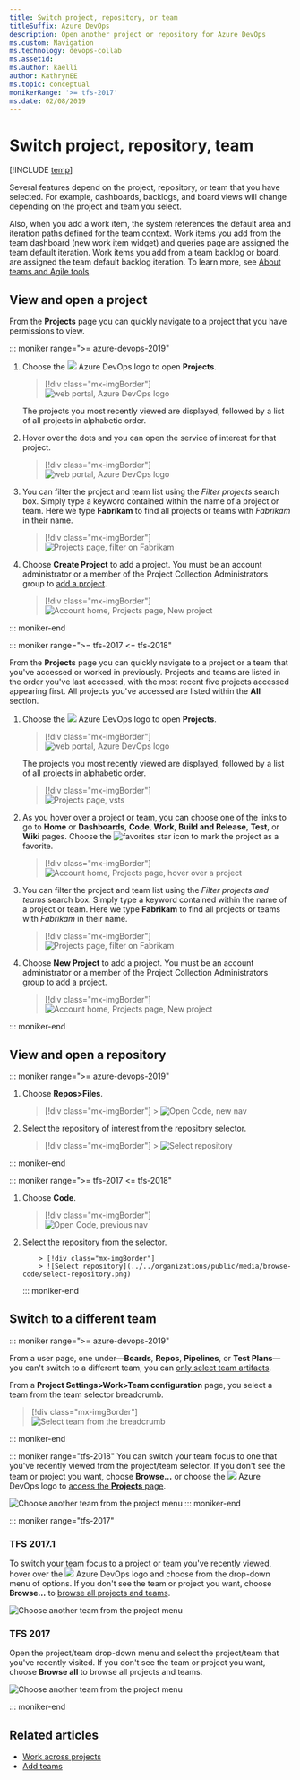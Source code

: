 ```yaml
---
title: Switch project, repository, or team
titleSuffix: Azure DevOps
description: Open another project or repository for Azure DevOps
ms.custom: Navigation
ms.technology: devops-collab
ms.assetid: 
ms.author: kaelli
author: KathrynEE
ms.topic: conceptual
monikerRange: '>= tfs-2017'
ms.date: 02/08/2019
---
```


# Switch project, repository, team

[!INCLUDE [temp](../../includes/version-tfs-2017-through-vsts.md)]

Several features depend on the project, repository, or team that you have selected. For example, dashboards, backlogs, and board views will change depending on the project and team you select.

Also, when you add a work item, the system references the default area and iteration paths defined for the team context. Work items you add from the team dashboard (new work item widget) and queries page are assigned the team default iteration. Work items you add from a team backlog or board, are assigned the team default backlog iteration. To learn more, see [About teams and Agile tools](../../organizations/settings/about-teams-and-settings.md).

<a id="projects"> </a>

## View and open a project

From the **Projects** page you can quickly navigate to a project that you have permissions to view.

::: moniker range=">= azure-devops-2019"

1.  Choose the ![ ](../../media/icons/project-icon.png) Azure DevOps logo to open **Projects**.

    > [!div class="mx-imgBorder"]  
    > ![web portal, Azure DevOps logo](../../media/settings/open-projects-page-vert-brn.png)

    The projects you most recently viewed are displayed, followed by a list of all projects in alphabetic order.

1.  Hover over the dots and you can open the service of interest for that project.

    > [!div class="mx-imgBorder"]  
    > ![web portal, Azure DevOps logo](media/projects-page/projects-page-vert.png)

1.  You can filter the project and team list using the _Filter projects_ search box. Simply type a keyword contained within the name of a project or team. Here we type **Fabrikam** to find all projects or teams with _Fabrikam_ in their name.

    > [!div class="mx-imgBorder"]  
    > ![Projects page, filter on Fabrikam](media/projects-page/filter-projects-vert.png)

1.  Choose **Create Project** to add a project. You must be an account administrator or a member of the Project Collection Administrators group to [add a project](../../accounts/create-team-project.md).

    > [!div class="mx-imgBorder"]  
    > ![Account home, Projects page, New project](../../organizations/projects/media/create-project/projects-hub-vert-create-project.png)

::: moniker-end

::: moniker range=">= tfs-2017 <= tfs-2018"

From the **Projects** page you can quickly navigate to a project or a team that you've accessed or worked in previously. Projects and teams are listed in the order you've last accessed, with the most recent five projects accessed appearing first. All projects you've accessed are listed within the **All** section.

1.  Choose the ![ ](../../media/icons/project-icon.png) Azure DevOps logo to open **Projects**.

    > [!div class="mx-imgBorder"]  
    > ![web portal, Azure DevOps logo](../../media/settings/open-project-hub-horz.png)

    The projects you most recently viewed are displayed, followed by a list of all projects in alphabetic order.

    > [!div class="mx-imgBorder"]  
    > ![Projects page, vsts](media/projects-page/account-home-projects.png)

1.  As you hover over a project or team, you can choose one of the links to go to **Home** or **Dashboards**, **Code**, **Work**, **Build and Release**, **Test**, or **Wiki** pages. Choose the ![favorites](../../media/icons/icon-favorite-star.png) star icon to mark the project as a favorite.

    > [!div class="mx-imgBorder"]  
    > ![Account home, Projects page, hover over a project](media/projects-page/account-home-projects-hover-links.png)

1.  You can filter the project and team list using the _Filter projects and teams_ search box. Simply type a keyword contained within the name of a project or team. Here we type **Fabrikam** to find all projects or teams with _Fabrikam_ in their name.

    > [!div class="mx-imgBorder"]  
    > ![Projects page, filter on Fabrikam](media/projects-page/account-home-search-projects-fabrikam.png)

1.  Choose **New Project** to add a project. You must be an account administrator or a member of the Project Collection Administrators group to [add a project](../../accounts/create-team-project.md).

    > [!div class="mx-imgBorder"]  
    > ![Account home, Projects page, New project](media/projects-page/account-home-projects-new-project.png)

::: moniker-end

## View and open a repository

::: moniker range=">= azure-devops-2019"

1.  Choose **Repos>Files**.

    > [!div class="mx-imgBorder"] > ![Open Code, new nav](../../organizations/public/media/browse-code/open-code-vert-brn.png)

1.  Select the repository of interest from the repository selector.
    > [!div class="mx-imgBorder"] > ![Select repository](../../organizations/public/media/browse-code/select-repository-vert.png)

::: moniker-end

::: moniker range=">= tfs-2017 <= tfs-2018"

1.  Choose **Code**.

    > [!div class="mx-imgBorder"]  
    > ![Open Code, previous nav](../../organizations/public/media/browse-code/select-code-hub.png)

1.  Select the repository from the selector.

        	> [!div class="mx-imgBorder"]  
        	> ![Select repository](../../organizations/public/media/browse-code/select-repository.png)

    ::: moniker-end

<a id="switch-to-a-different-team"> </a>
<a id="switch-team-context"> </a>

## Switch to a different team

::: moniker range=">= azure-devops-2019"

From a user page, one under&mdash;**Boards**, **Repos**, **Pipelines**, or **Test Plans**&mdash;you can't switch to a different team, you can [only select team artifacts](use-breadcrumbs-selectors.md).

From a **Project Settings>Work>Team configuration** page, you select a team from the team selector breadcrumb.

> [!div class="mx-imgBorder"]  
> ![Select team from the breadcrumb](media/breadcrumbs/choose-team-selector.png)

::: moniker-end

::: moniker range="tfs-2018"
You can switch your team focus to one that you've recently viewed from the project/team selector. If you don't see the team or project you want, choose **Browse&hellip;** or choose the ![ ](../../media/icons/project-icon.png) Azure DevOps logo to [access the **Projects** page](work-across-projects.md).

![Choose another team from the project menu](../../media/work-web-portal-ts-switch-team-focus.png)
::: moniker-end

::: moniker range="tfs-2017"
<a id="switch-context-tfs-2017-1" />

### TFS 2017.1

To switch your team focus to a project or team you've recently viewed, hover over the ![ ](../../media/icons/project-icon.png) Azure DevOps logo and choose from the drop-down menu of options. If you don't see the team or project you want, choose **Browse&hellip;** to [browse all projects and teams](work-across-projects.md).

![Choose another team from the project menu](../../media/work-web-portal-tfs-2017-1-switch-team-focus.png)

### TFS 2017

<a id="tfs-2017-switch-context" />

Open the project/team drop-down menu and select the project/team that you've recently visited. If you don't see the team or project you want, choose **Browse all** to browse all projects and teams.

![Choose another team from the project menu](../../media/switch-context-tfs-2017.png)

::: moniker-end

## Related articles

* [Work across projects](work-across-projects.md)
* [Add teams](../../organizations/settings/add-teams.md?toc=/azure/devops/project/navigation/toc.json&bc=/azure/devops/project/navigation/breadcrumb/toc.json)
